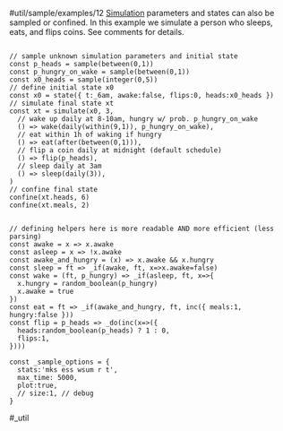 #util/sample/examples/12 [Simulation](#util/sim) parameters and states can also be sampled or confined. In this example we simulate a person who sleeps, eats, and flips coins. See comments for details.
```js:js_input

// sample unknown simulation parameters and initial state
const p_heads = sample(between(0,1))
const p_hungry_on_wake = sample(between(0,1))
const x0_heads = sample(integer(0,5))
// define initial state x0
const x0 = state({ t:_6am, awake:false, flips:0, heads:x0_heads })
// simulate final state xt
const xt = simulate(x0, 3,
  // wake up daily at 8-10am, hungry w/ prob. p_hungry_on_wake
  () => wake(daily(within(9,1)), p_hungry_on_wake),
  // eat within 1h of waking if hungry
  () => eat(after(between(0,1))),
  // flip a coin daily at midnight (default schedule)
  () => flip(p_heads),
  // sleep daily at 3am
  () => sleep(daily(3)),
)
// confine final state
confine(xt.heads, 6)
confine(xt.meals, 2)

```
```js:js_removed

// defining helpers here is more readable AND more efficient (less parsing)
const awake = x => x.awake
const asleep = x => !x.awake
const awake_and_hungry = (x) => x.awake && x.hungry
const sleep = ft => _if(awake, ft, x=>x.awake=false)
const wake = (ft, p_hungry) => _if(asleep, ft, x=>{
  x.hungry = random_boolean(p_hungry)
  x.awake = true
})
const eat = ft => _if(awake_and_hungry, ft, inc({ meals:1, hungry:false }))
const flip = p_heads => _do(inc(x=>({ 
  heads:random_boolean(p_heads) ? 1 : 0,
  flips:1, 
})))

const _sample_options = { 
  stats:'mks ess wsum r t',
  max_time: 5000,
  plot:true,
  // size:1, // debug
}

```
#_util
